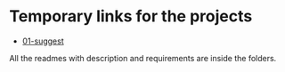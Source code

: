 # Temporary links for the projects

- [01-suggest](https://01-suggest-git-shufflezzz.robot-schoolboy.now.sh/)

All the readmes with description and requirements are inside the folders.

